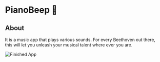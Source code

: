 # PianoBeep 🎹


## About

It is a music app that plays various sounds. For every Beethoven out there, this will let you unleash your musical talent where ever you are. 

![Finished App]()

